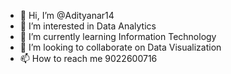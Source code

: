 - 👋 Hi, I’m @Adityanar14
- 👀 I’m interested in Data Analytics
- 🌱 I’m currently learning Information Technology
- 💞️ I’m looking to collaborate on Data Visualization
- 📫 How to reach me 9022600716

<!---
Adityanar14/Adityanar14 is a ✨ special ✨ repository because its `README.md` (this file) appears on your GitHub profile.
You can click the Preview link to take a look at your changes.
--->
